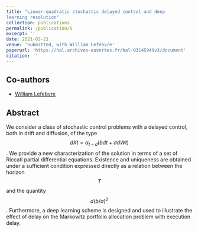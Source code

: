 ```yaml
---
title: "Linear-quadratic stochastic delayed control and deep
learning resolution"
collection: publications
permalink: /publication/5
excerpt: ''
date: 2021-02-21
venue: 'Submitted, with William Lefebvre'
paperurl: 'https://hal.archives-ouvertes.fr/hal-03145949v3/document'
citation: ''
---
```

## Co-authors
- [William Lefebvre](https://fr.linkedin.com/in/william-lefebvre-68048210b) 

## Abstract

We consider a class of stochastic control problems with a delayed control, both in
drift and diffusion, of the type $$dXt = α_{t−d}(bdt + σdWt)$$. We provide a new characterization of the solution in terms of a set of Riccati partial differential equations.
Existence and uniqueness are obtained under a sufficient condition expressed directly
as a relation between the horizon $$T$$ and the quantity $$d(b/σ)^2$$. Furthermore, a deep learning scheme is designed and used to illustrate the effect of delay on the Markowitz portfolio allocation problem with execution delay.
